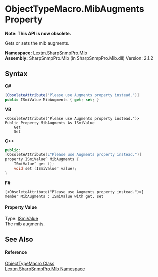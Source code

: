 # ObjectTypeMacro.MibAugments Property 
 

**Note: This API is now obsolete.**

Gets or sets the mib augments.

**Namespace:**&nbsp;<a href="N_Lextm_SharpSnmpPro_Mib">Lextm.SharpSnmpPro.Mib</a><br />**Assembly:**&nbsp;SharpSnmpPro.Mib (in SharpSnmpPro.Mib.dll) Version: 2.1.2

## Syntax

**C#**<br />
``` C#
[ObsoleteAttribute("Please use Augments property instead.")]
public ISmiValue MibAugments { get; set; }
```

**VB**<br />
``` VB
<ObsoleteAttribute("Please use Augments property instead.")>
Public Property MibAugments As ISmiValue
	Get
	Set
```

**C++**<br />
``` C++
public:
[ObsoleteAttribute(L"Please use Augments property instead.")]
property ISmiValue^ MibAugments {
	ISmiValue^ get ();
	void set (ISmiValue^ value);
}
```

**F#**<br />
``` F#
[<ObsoleteAttribute("Please use Augments property instead.")>]
member MibAugments : ISmiValue with get, set

```


#### Property Value
Type: <a href="T_Lextm_SharpSnmpPro_Mib_ISmiValue">ISmiValue</a><br />The mib augments.

## See Also


#### Reference
<a href="T_Lextm_SharpSnmpPro_Mib_ObjectTypeMacro">ObjectTypeMacro Class</a><br /><a href="N_Lextm_SharpSnmpPro_Mib">Lextm.SharpSnmpPro.Mib Namespace</a><br />